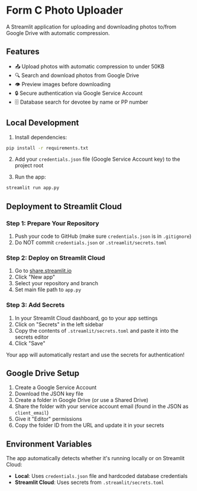 # Form C Photo Uploader

A Streamlit application for uploading and downloading photos to/from Google Drive with automatic compression.

## Features

- 📤 Upload photos with automatic compression to under 50KB
- 🔍 Search and download photos from Google Drive
- 👁️ Preview images before downloading
- 🔒 Secure authentication via Google Service Account
- 🗄️ Database search for devotee by name or PP number

## Local Development

1. Install dependencies:
```bash
pip install -r requirements.txt
```

2. Add your `credentials.json` file (Google Service Account key) to the project root

3. Run the app:
```bash
streamlit run app.py
```

## Deployment to Streamlit Cloud

### Step 1: Prepare Your Repository

1. Push your code to GitHub (make sure `credentials.json` is in `.gitignore`)
2. Do NOT commit `credentials.json` or `.streamlit/secrets.toml`

### Step 2: Deploy on Streamlit Cloud

1. Go to [share.streamlit.io](https://share.streamlit.io)
2. Click "New app"
3. Select your repository and branch
4. Set main file path to `app.py`

### Step 3: Add Secrets

1. In your Streamlit Cloud dashboard, go to your app settings
2. Click on "Secrets" in the left sidebar
3. Copy the contents of `.streamlit/secrets.toml` and paste it into the secrets editor
4. Click "Save"

Your app will automatically restart and use the secrets for authentication!

## Google Drive Setup

1. Create a Google Service Account
2. Download the JSON key file
3. Create a folder in Google Drive (or use a Shared Drive)
4. Share the folder with your service account email (found in the JSON as `client_email`)
5. Give it "Editor" permissions
6. Copy the folder ID from the URL and update it in your secrets

## Environment Variables

The app automatically detects whether it's running locally or on Streamlit Cloud:
- **Local**: Uses `credentials.json` file and hardcoded database credentials
- **Streamlit Cloud**: Uses secrets from `.streamlit/secrets.toml`
